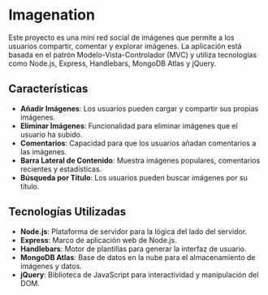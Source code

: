# Imagenation

Este proyecto es una mini red social de imágenes que permite a los usuarios compartir, comentar y explorar imágenes. La aplicación está basada en el patrón Modelo-Vista-Controlador (MVC) y utiliza tecnologías como Node.js, Express, Handlebars, MongoDB Atlas y jQuery.

## Características

- **Añadir Imágenes**: Los usuarios pueden cargar y compartir sus propias imágenes.
- **Eliminar Imágenes**: Funcionalidad para eliminar imágenes que el usuario ha subido.
- **Comentarios**: Capacidad para que los usuarios añadan comentarios a las imágenes.
- **Barra Lateral de Contenido**: Muestra imágenes populares, comentarios recientes y estadísticas.
- **Búsqueda por Título**: Los usuarios pueden buscar imágenes por su título.

## Tecnologías Utilizadas

- **Node.js**: Plataforma de servidor para la lógica del lado del servidor.
- **Express**: Marco de aplicación web de Node.js.
- **Handlebars**: Motor de plantillas para generar la interfaz de usuario.
- **MongoDB Atlas**: Base de datos en la nube para el almacenamiento de imágenes y datos.
- **jQuery**: Biblioteca de JavaScript para interactividad y manipulación del DOM.

